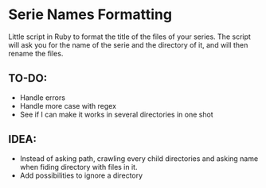 Serie Names Formatting
======================

Little script in Ruby to format the title of the files of your series.
The script will ask you for the name of the serie and the directory of it, and will then rename the files.

## TO-DO: ##
+ Handle errors
+ Handle more case with regex
+ See if I can make it works in several directories in one shot

## IDEA:  ##
+ Instead of asking path, crawling every child directories and asking name when fiding directory with files in it.
+ Add possibilities to ignore a directory
